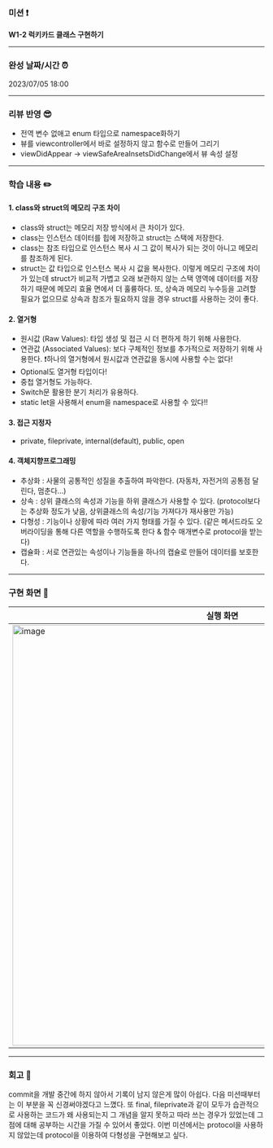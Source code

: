 ### 미션 ❗️
**W1-2 럭키카드 클래스 구현하기**
* * *    

### 완성 날짜/시간 ⏰
2023/07/05 18:00   
* * *    
### 리뷰 반영 😎
- 전역 변수 없애고 enum 타입으로 namespace화하기
- 뷰를 viewcontroller에서 바로 설정하지 않고 함수로 만들어 그리기
- viewDidAppear -> viewSafeAreaInsetsDidChange에서 뷰 속성 설정   
* * * 
### 학습 내용 ✏️   
#### 1. class와 struct의 메모리 구조 차이
- class와 struct는 메모리 저장 방식에서 큰 차이가 있다.
- class는 인스턴스 데이터를 힙에 저장하고 struct는 스택에 저장한다.
- class는 참조 타입으로 인스턴스 복사 시 그 값이 복사가 되는 것이 아니고 메모리를 참조하게 된다.
- struct는 값 타입으로 인스턴스 복사 시 값을 복사한다.
이렇게 메모리 구조에 차이가 있는데 struct가 비교적 가볍고 오래 보관하지 않는 스택 영역에 데이터를 저장하기 때문에 메모리 효율 면에서 더 훌륭하다. 또, 상속과 메모리 누수등을 고려할 필요가 없으므로 상속과 참조가 필요하지 않을 경우 struct를 사용하는 것이 좋다.

#### 2. 열거형
- 원시값 (Raw Values): 타입 생성 및 접근 시 더 편하게 하기 위해 사용한다.
- 연관값 (Associated Values): 보다 구체적인 정보를 추가적으로 저장하기 위해 사용한다.
❗️하나의 열거형에서 원시값과 연관값을 동시에 사용할 수는 없다!
- Optional도 열거형 타입이다!
- 중첩 열거형도 가능하다.
- Switch문 활용한 분기 처리가 유용하다.
- static let을 사용해서 enum을 namespace로 사용할 수 있다!!

#### 3. 접근 지정자
- private, fileprivate, internal(default), public, open

#### 4. 객체지향프로그래밍
- 추상화 : 사물의 공통적인 성질을 추출하여 파악한다. (자동차, 자전거의 공통점 달린다, 멈춘다...)
- 상속 : 상위 클래스의 속성과 기능을 하위 클래스가 사용할 수 있다. (protocol보다는 추상화 정도가 낮음, 상위클래스의 속성/기능 가져다가 재사용만 가능)
- 다형성 : 기능이나 상황에 따라 여러 가지 형태를 가질 수 있다. (같은 메서드라도 오버라이딩을 통해 다른 역할을 수행하도록 한다 & 함수 매개변수로 protocol을 받는다)
- 캡슐화 : 서로 연관있는 속성이나 기능들을 하나의 캡슐로 만들어 데이터를 보호한다.
* * *   

### 구현 화면 📱  
|실행 화면|
|---|
|<img width="826" alt="image" src="https://github.com/sumin305/ios-luckycardgame/assets/110437548/b280ce0d-c22f-45d1-b210-b5afcda79520">|

* * *   


### 회고 💭
commit을 개발 중간에 하지 않아서 기록이 남지 않은게 많이 아쉽다. 다음 미션때부터는 이 부분을 꼭 신경써야겠다고 느꼈다. 또 final, fileprivate과 같이 모두가 습관적으로 사용하는 코드가 왜 사용되는지 그 개념을 알지 못하고 따라 쓰는 경우가 있었는데 그 점에 대해 공부하는 시간을 가질 수 있어서 좋았다. 이번 미션에서는 protocol을 사용하지 않았는데 protocol을 이용하여 다형성을 구현해보고 싶다.
